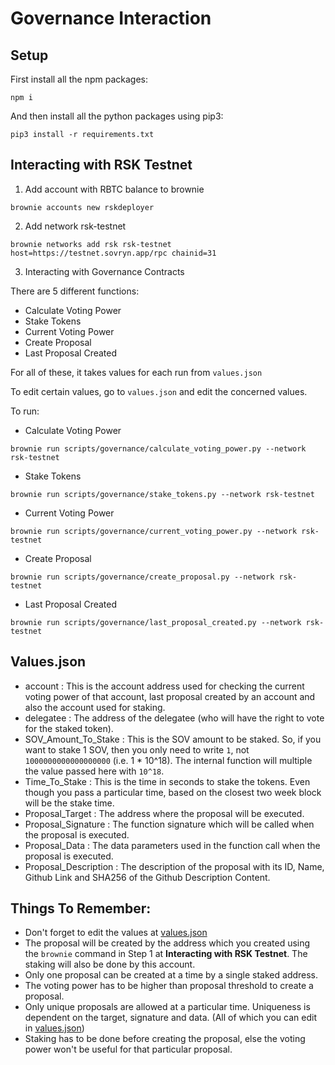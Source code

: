 # Governance Interaction

## Setup

First install all the npm packages:

```
npm i
```

And then install all the python packages using pip3:

```
pip3 install -r requirements.txt
```

## Interacting with RSK Testnet

1. Add account with RBTC balance to brownie

```
brownie accounts new rskdeployer
```

2. Add network rsk-testnet

```
brownie networks add rsk rsk-testnet host=https://testnet.sovryn.app/rpc chainid=31
```

3. Interacting with Governance Contracts

There are 5 different functions:
- Calculate Voting Power
- Stake Tokens
- Current Voting Power
- Create Proposal
- Last Proposal Created

For all of these, it takes values for each run from `values.json`

To edit certain values, go to `values.json` and edit the concerned values.

To run:

- Calculate Voting Power

```
brownie run scripts/governance/calculate_voting_power.py --network rsk-testnet
```

- Stake Tokens

```
brownie run scripts/governance/stake_tokens.py --network rsk-testnet
```

- Current Voting Power

```
brownie run scripts/governance/current_voting_power.py --network rsk-testnet
```

- Create Proposal

```
brownie run scripts/governance/create_proposal.py --network rsk-testnet
```

- Last Proposal Created

```
brownie run scripts/governance/last_proposal_created.py --network rsk-testnet
```

## Values.json

- account : This is the account address used for checking the current voting power of that account, last proposal created by an account and also the account used for staking.
- delegatee : The address of the delegatee (who will have the right to vote for the staked token).
- SOV_Amount_To_Stake : This is the SOV amount to be staked. So, if you want to stake 1 SOV, then you only need to write `1`, not `1000000000000000000` (i.e. 1 * 10^18). The internal function will multiple the value passed here with `10^18`.
- Time_To_Stake : This is the time in seconds to stake the tokens. Even though you pass a particular time, based on the closest two week block will be the stake time.
- Proposal_Target : The address where the proposal will be executed.
- Proposal_Signature : The function signature which will be called when the proposal is executed.
- Proposal_Data : The data parameters used in the function call when the proposal is executed.
- Proposal_Description : The description of the proposal with its ID, Name, Github Link and SHA256 of the Github Description Content.

## Things To Remember:

- Don't forget to edit the values at [values.json](./values.json)
- The proposal will be created by the address which you created using the `brownie` command in Step 1 at **Interacting with RSK Testnet**. The staking will also be done by this account.
- Only one proposal can be created at a time by a single staked address.
- The voting power has to be higher than proposal threshold to create a proposal.
- Only unique proposals are allowed at a particular time. Uniqueness is dependent on the target, signature and data. (All of which you can edit in [values.json](./values.json))
- Staking has to be done before creating the proposal, else the voting power won't be useful for that particular proposal.